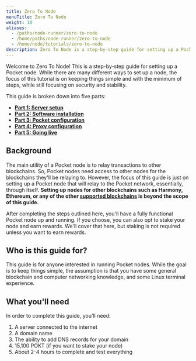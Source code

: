 ```yaml
---
title: Zero To Node
menuTitle: Zero To Node
weight: 10
aliases:
  - /paths/node-runner/zero-to-node
  - /home/paths/node-runner/zero-to-node
  - /home/node/tutorials/zero-to-node
description: Zero To Node is a step-by-step guide for setting up a Pocket node, with a focus on keeping things simple and with a minimum of steps, while still focusing on security and stability.
---
```



Welcome to Zero To Node! This is a step-by-step guide for setting up a Pocket node. While there are many different ways to set up a node, the focus of this tutorial is on keeping things simple and with the minimum of steps, while still focusing on security and stability.

This guide is broken down into five parts:

* **[Part 1: Server setup](/node/tutorials/zero-to-node/server-setup/)**
* **[Part 2: Software installation](/node/tutorials/zero-to-node/software-install/)**
* **[Part 3: Pocket configuration](/node/tutorials/zero-to-node/pocket-config/)**
* **[Part 4: Proxy configuration](/node/tutorials/zero-to-node/proxy-config/)**
* **[Part 5: Going live](/node/tutorials/zero-to-node/going-live/)**

## Background

The main utility of a Pocket node is to relay transactions to other blockchains. So, Pocket nodes need access to other nodes for the blockchains they'll be relaying to. However, the focus of this guide is just on setting up a Pocket node that will relay to the Pocket network, essentially, through itself. **Setting up nodes for other blockchains such as Harmony, Ethereum, or any of the other [supported blockchains](/supported-blockchains/) is beyond the scope of this guide.**

After completing the steps outlined here, you'll have a fully functional Pocket node up and running. If you choose, you can also opt to stake your node and earn rewards. We'll cover that here, but staking is not required unless you want to earn rewards.

## Who is this guide for?

This guide is for anyone interested in running Pocket nodes. While the goal is to keep things simple, the assumption is that you have some general blockchain and computer networking knowledge, and some Linux terminal experience.

## What you'll need

In order to complete this guide, you'll need:

1. A server connected to the internet
2. A domain name
3. The ability to add DNS records for your domain
4. 15,100 POKT (if you want to stake your node)
5. About 2-4 hours to complete and test everything
